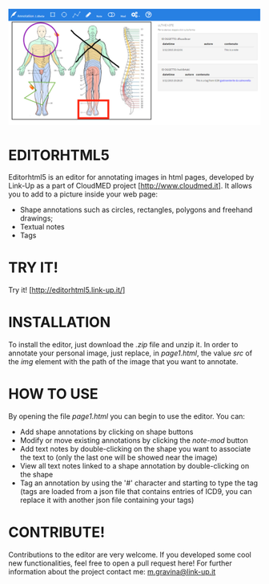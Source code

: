 ![Alt text](img/screen.bmp)

# EDITORHTML5
Editorhtml5 is an editor for annotating images in html pages, developed by Link-Up as a part of CloudMED project [http://www.cloudmed.it].
It allows you to add to a picture inside your web page:
- Shape annotations such as circles, rectangles, polygons and freehand drawings;
- Textual notes
- Tags

# TRY IT!
Try it! [http://editorhtml5.link-up.it/]

# INSTALLATION

To install the editor, just download the *.zip* file and unzip it.
In order to annotate your personal image, just replace, in  *page1.html*, the value *src* of the *img* element with the path of the image that you want to annotate.

# HOW TO USE

By opening the file *page1.html* you can begin to use the editor.
You can:
- Add shape annotations by clicking on shape buttons
- Modify or move existing annotations by clicking the *note-mod* button
- Add text notes by double-clicking on the shape you want to associate the text to (only the last one will be showed near the image)
- View all text notes linked to a shape annotation by double-clicking on the shape
- Tag an annotation by using the '#' character and starting to type the tag (tags are loaded from a json file that contains entries of ICD9, you can replace it with another json file containing your tags)

# CONTRIBUTE!

Contributions to the editor are very welcome. If you developed some cool new functionalities, feel free to open a pull request here!
For further information about the project contact me: m.gravina@link-up.it
